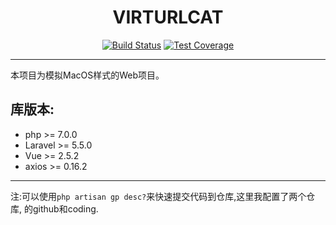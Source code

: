 <h1 align="center">VIRTURLCAT</h1>
<p align="center">
   <a href="https://travis-ci.org/catcoder/virtualcat"><img alt="Build Status" src="https://img.shields.io/travis/sentsin/layui/master.svg"></a>
     <a href="https://coveralls.io/r/catcoder/virtualcat?branch=master"><img alt="Test Coverage" src="https://img.shields.io/coveralls/sentsin/layui/master.svg"></a>
</p>

---

本项目为模拟MacOS样式的Web项目。

库版本:
----
- php     >= 7.0.0
- Laravel >= 5.5.0
- Vue     >= 2.5.2
- axios   >= 0.16.2

---
注:可以使用`php artisan gp desc?`来快速提交代码到仓库,这里我配置了两个仓库,
的github和coding.